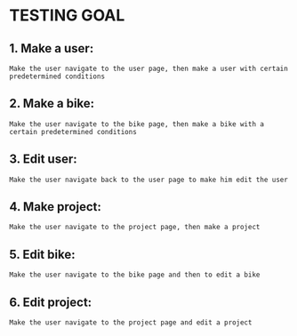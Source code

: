 # TESTING GOAL
## 1.	 Make a user: 
    Make the user navigate to the user page, then make a user with certain predetermined conditions
## 2.	 Make a bike: 
    Make the user navigate to the bike page, then make a bike with a certain predetermined conditions
## 3.	 Edit user:
    Make the user navigate back to the user page to make him edit the user
## 4.	 Make project:
    Make the user navigate to the project page, then make a project
## 5.	 Edit bike:
    Make the user navigate to the bike page and then to edit a bike
## 6.	 Edit project:
    Make the user navigate to the project page and edit a project
